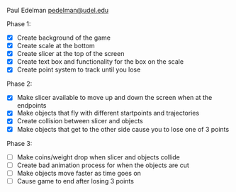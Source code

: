 Paul Edelman
pedelman@udel.edu

Phase 1:
- [x] Create background of the game
- [x] Create scale at the bottom
- [x] Create slicer at the top of the screen
- [x] Create text box and functionality for the box on the scale
- [x] Create point system to track until you lose
      
Phase 2:
- [x] Make slicer available to move up and down the screen when at the endpoints
- [x] Make objects that fly with different startpoints and trajectories
- [x] Create collision between slicer and objects
- [x] Make objects that get to the other side cause you to lose one of 3 points
      
Phase 3:
- [ ] Make coins/weight drop when slicer and objects collide
- [ ] Create bad animation process for when the objects are cut
- [ ] Make objects move faster as time goes on
- [ ] Cause game to end after losing 3 points
